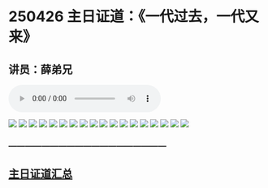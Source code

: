 # 250426 主日证道：《一代过去，一代又来》
## 讲员：薛弟兄

<audio controls src="./250427.mp3"></audio>


![](./01.jpg)
![](./02.jpg)
![](./03.jpg)
![](./04.jpg)
![](./05.jpg)
![](./06.jpg)
![](./07.jpg)
![](./08.jpg)
![](./09.jpg)
![](./10.jpg)
![](./11.jpg)
![](./12.jpg)
![](./13.jpg)
![](./14.jpg)
![](./15.jpg)
![](./16.jpg)
![](./17.jpg)
![](./18.jpg)


### ———————————————————

## [主日证道汇总](https://nccchurch.github.io/Sermons/)


